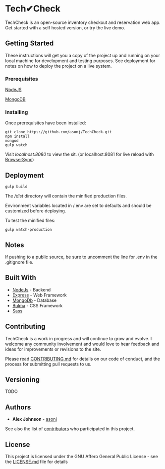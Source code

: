 # Tech✔Check  

TechCheck is an open-source inventory checkout and reservation web app. Get started with a self hosted version, or try the live demo. 

## Getting Started

These instructions will get you a copy of the project up and running on your local machine for development and testing purposes. See deployment for notes on how to deploy the project on a live system.

### Prerequisites

[NodeJS](https://nodejs.org/en/download/)

[MongoDB](https://github.com/mongodb/mongo)

### Installing

Once prerequisites have been installed:

```
git clone https://github.com/asonj/TechCheck.git
npm install
mongod
gulp watch
```



Visit *localhost:8080* to view the sit. (or localhost:8081 for live reload with [BrowserSync](https://github.com/BrowserSync/browser-sync))




## Deployment

```
gulp build
```

The */dist* directory will contain the minified production files.

Environment variables located in /.env are set to defaults and should be customized before deploying. 

To test the minified files:

```
gulp watch-production
```
## Notes

If pushing to a public source, be sure to uncomment the line for .env in the .gitignore file. 


## Built With

* [NodeJs](https://github.com/nodejs/node) - Backend
* [Express](https://github.com/expressjs/express) - Web Framework
* [MongoDb](https://github.com/mongodb/mongo) - Database
* [Bulma](https://github.com/jgthms/bulma) - CSS Framework
* [Sass](https://github.com/sass/sass) 

## Contributing

TechCheck is a work in progress and will continue to grow and evolve. I welcome any community involvement and would love to hear feedback and ideas for improvements or revisions to the site. 

Please read [CONTRIBUTING.md](https://gist.github.com/) for details on our code of conduct, and the process for submitting pull requests to us.

## Versioning

TODO

## Authors

* **Alex Johnson** - [asonj](https://github.com/asonj)

See also the list of [contributors](https://github.com/your/project/contributors) who participated in this project.

## License

This project is licensed under the GNU Affero General Public License - see the [LICENSE.md](LICENSE.md) file for details

